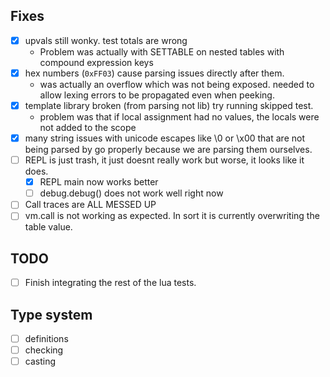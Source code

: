 ## Fixes
- [x] upvals still wonky. test totals are wrong
  - Problem was actually with SETTABLE on nested tables with compound expression keys
- [x] hex numbers (`0xFF03`) cause parsing issues directly after them.
  - was actually an overflow which was not being exposed. needed to allow lexing
    errors to be propagated even when peeking.
- [x] template library broken (from parsing not lib) try running skipped test.
  - problem was that if local assignment had no values, the locals were not added to the scope
- [x] many string issues with unicode escapes like \0 or \x00 that are not being parsed
      by go properly because we are parsing them ourselves.
- [ ] REPL is just trash, it just doesnt really work but worse, it looks like it does.
  - [x] REPL main now works better
  - [ ] debug.debug() does not work well right now
- [ ] Call traces are ALL MESSED UP
- [ ] vm.call is not working as expected. In sort it is currently overwriting the table value.

## TODO
- [ ] Finish integrating the rest of the lua tests.

## Type system
- [ ] definitions
- [ ] checking
- [ ] casting

